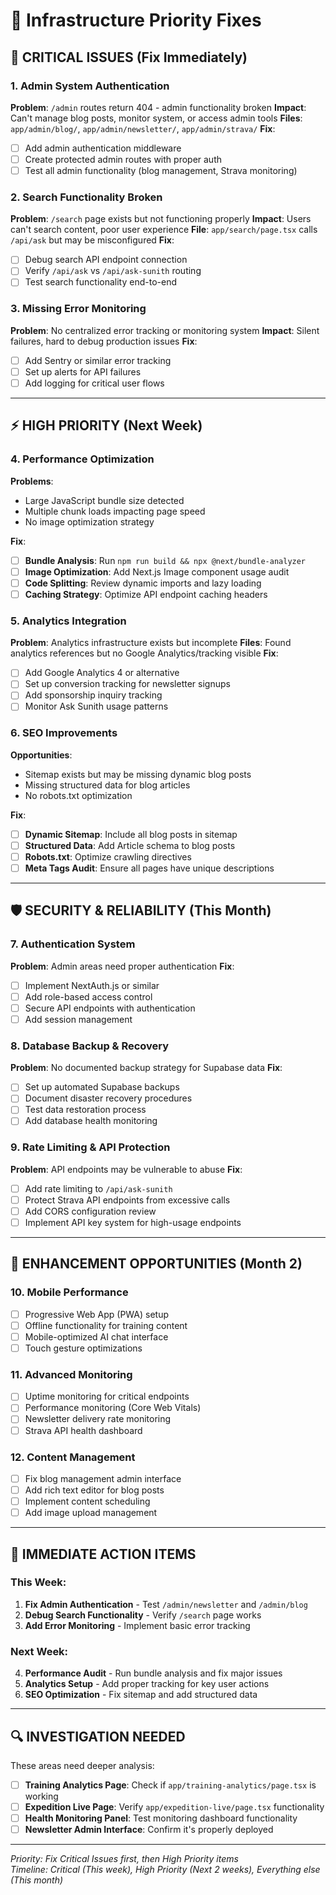 # 🔧 Infrastructure Priority Fixes

## 🚨 **CRITICAL ISSUES (Fix Immediately)**

### 1. **Admin System Authentication** 
**Problem**: `/admin` routes return 404 - admin functionality broken
**Impact**: Can't manage blog posts, monitor system, or access admin tools
**Files**: `app/admin/blog/`, `app/admin/newsletter/`, `app/admin/strava/`
**Fix**: 
- [ ] Add admin authentication middleware
- [ ] Create protected admin routes with proper auth
- [ ] Test all admin functionality (blog management, Strava monitoring)

### 2. **Search Functionality Broken**
**Problem**: `/search` page exists but not functioning properly
**Impact**: Users can't search content, poor user experience
**File**: `app/search/page.tsx` calls `/api/ask` but may be misconfigured
**Fix**:
- [ ] Debug search API endpoint connection
- [ ] Verify `/api/ask` vs `/api/ask-sunith` routing
- [ ] Test search functionality end-to-end

### 3. **Missing Error Monitoring**
**Problem**: No centralized error tracking or monitoring system
**Impact**: Silent failures, hard to debug production issues
**Fix**:
- [ ] Add Sentry or similar error tracking
- [ ] Set up alerts for API failures
- [ ] Add logging for critical user flows

---

## ⚡ **HIGH PRIORITY (Next Week)**

### 4. **Performance Optimization**
**Problems**: 
- Large JavaScript bundle size detected
- Multiple chunk loads impacting page speed
- No image optimization strategy

**Fix**:
- [ ] **Bundle Analysis**: Run `npm run build && npx @next/bundle-analyzer`
- [ ] **Image Optimization**: Add Next.js Image component usage audit
- [ ] **Code Splitting**: Review dynamic imports and lazy loading
- [ ] **Caching Strategy**: Optimize API endpoint caching headers

### 5. **Analytics Integration**
**Problem**: Analytics infrastructure exists but incomplete
**Files**: Found analytics references but no Google Analytics/tracking visible
**Fix**:
- [ ] Add Google Analytics 4 or alternative
- [ ] Set up conversion tracking for newsletter signups
- [ ] Add sponsorship inquiry tracking
- [ ] Monitor Ask Sunith usage patterns

### 6. **SEO Improvements**
**Opportunities**:
- Sitemap exists but may be missing dynamic blog posts
- Missing structured data for blog articles
- No robots.txt optimization

**Fix**:
- [ ] **Dynamic Sitemap**: Include all blog posts in sitemap
- [ ] **Structured Data**: Add Article schema to blog posts  
- [ ] **Robots.txt**: Optimize crawling directives
- [ ] **Meta Tags Audit**: Ensure all pages have unique descriptions

---

## 🛡️ **SECURITY & RELIABILITY (This Month)**

### 7. **Authentication System**
**Problem**: Admin areas need proper authentication
**Fix**:
- [ ] Implement NextAuth.js or similar
- [ ] Add role-based access control  
- [ ] Secure API endpoints with authentication
- [ ] Add session management

### 8. **Database Backup & Recovery**
**Problem**: No documented backup strategy for Supabase data
**Fix**:
- [ ] Set up automated Supabase backups
- [ ] Document disaster recovery procedures  
- [ ] Test data restoration process
- [ ] Add database health monitoring

### 9. **Rate Limiting & API Protection**
**Problem**: API endpoints may be vulnerable to abuse
**Fix**:
- [ ] Add rate limiting to `/api/ask-sunith` 
- [ ] Protect Strava API endpoints from excessive calls
- [ ] Add CORS configuration review
- [ ] Implement API key system for high-usage endpoints

---

## 🚀 **ENHANCEMENT OPPORTUNITIES (Month 2)**

### 10. **Mobile Performance**
- [ ] Progressive Web App (PWA) setup
- [ ] Offline functionality for training content  
- [ ] Mobile-optimized AI chat interface
- [ ] Touch gesture optimizations

### 11. **Advanced Monitoring**
- [ ] Uptime monitoring for critical endpoints
- [ ] Performance monitoring (Core Web Vitals)
- [ ] Newsletter delivery rate monitoring
- [ ] Strava API health dashboard

### 12. **Content Management**
- [ ] Fix blog management admin interface
- [ ] Add rich text editor for blog posts
- [ ] Implement content scheduling
- [ ] Add image upload management

---

## 🎯 **IMMEDIATE ACTION ITEMS**

### This Week:
1. **Fix Admin Authentication** - Test `/admin/newsletter` and `/admin/blog`
2. **Debug Search Functionality** - Verify `/search` page works
3. **Add Error Monitoring** - Implement basic error tracking

### Next Week:  
4. **Performance Audit** - Run bundle analysis and fix major issues
5. **Analytics Setup** - Add proper tracking for key user actions
6. **SEO Optimization** - Fix sitemap and add structured data

---

## 🔍 **INVESTIGATION NEEDED**

These areas need deeper analysis:
- [ ] **Training Analytics Page**: Check if `app/training-analytics/page.tsx` is working
- [ ] **Expedition Live Page**: Verify `app/expedition-live/page.tsx` functionality  
- [ ] **Health Monitoring Panel**: Test monitoring dashboard functionality
- [ ] **Newsletter Admin Interface**: Confirm it's properly deployed

---

*Priority: Fix Critical Issues first, then High Priority items*  
*Timeline: Critical (This week), High Priority (Next 2 weeks), Everything else (This month)*